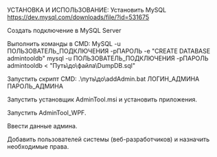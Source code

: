 УСТАНОВКА И ИСПОЛЬЗОВАНИЕ:
Установить MySQL https://dev.mysql.com/downloads/file/?id=531675

Создать подключение в MySQL Server

Выполнить команды в CMD: MySQL -u ПОЛЬЗОВАТЕЛЬ_ПОДКЛЮЧЕНИЯ -pПАРОЛЬ -e "CREATE DATABASE admintooldb" mysql -u ПОЛЬЗОВАТЕЛЬ_ПОДКЛЮЧЕНИЯ -pПАРОЛЬ admintooldb < "Путь\до\файла\DumpDB.sql"

Запустить скрипт CMD: .\путь\до\addAdmin.bat ЛОГИН_АДМИНА ПАРОЛЬ_АДМИНА

Запустить установщик AdminTool.msi и установить приложения.

Запустить AdminTool_WPF.

Ввести данные админа.

Добавить пользователей системы (веб-разработчиков) и назначить необходимые права.
